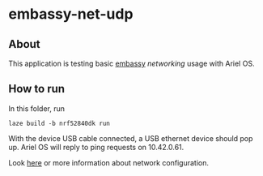 # embassy-net-udp

## About

This application is testing basic
[embassy](https://github.com/embassy-rs/embassy) _networking_ usage with Ariel OS.

## How to run

In this folder, run

    laze build -b nrf52840dk run

With the device USB cable connected, a USB ethernet device should pop up.
Ariel OS will reply to ping requests on 10.42.0.61.

Look [here](../README.md#networking) or more information about network configuration.
